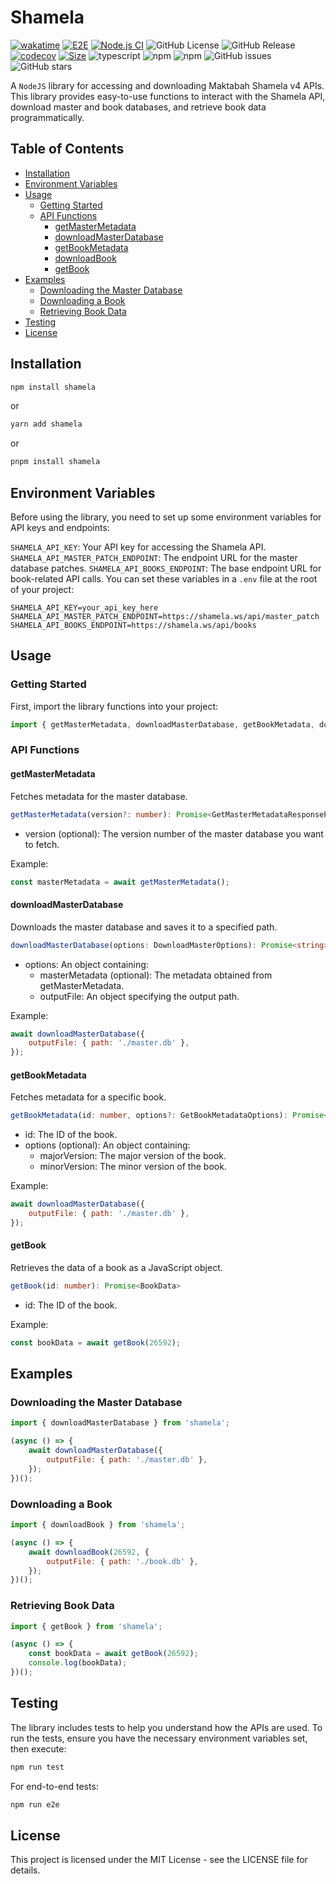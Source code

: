 # Shamela

[![wakatime](https://wakatime.com/badge/user/a0b906ce-b8e7-4463-8bce-383238df6d4b/project/faef70ab-efdb-448b-ab83-0fc66c95888e.svg)](https://wakatime.com/badge/user/a0b906ce-b8e7-4463-8bce-383238df6d4b/project/faef70ab-efdb-448b-ab83-0fc66c95888e)
[![E2E](https://github.com/ragaeeb/shamela/actions/workflows/e2e.yml/badge.svg)](https://github.com/ragaeeb/shamela/actions/workflows/e2e.yml)
[![Node.js CI](https://github.com/ragaeeb/shamela/actions/workflows/build.yml/badge.svg)](https://github.com/ragaeeb/shamela/actions/workflows/build.yml) ![GitHub License](https://img.shields.io/github/license/ragaeeb/shamela)
![GitHub Release](https://img.shields.io/github/v/release/ragaeeb/shamela)
[![codecov](https://codecov.io/gh/ragaeeb/shamela/graph/badge.svg?token=PK55V1R324)](https://codecov.io/gh/ragaeeb/shamela)
[![Size](https://deno.bundlejs.com/badge?q=shamela@1.0.5)](https://bundlejs.com/?q=shamela%401.0.5)
![typescript](https://badgen.net/badge/icon/typescript?icon=typescript&label&color=blue)
![npm](https://img.shields.io/npm/v/shamela)
![npm](https://img.shields.io/npm/dm/shamela)
![GitHub issues](https://img.shields.io/github/issues/ragaeeb/shamela)
![GitHub stars](https://img.shields.io/github/stars/ragaeeb/shamela?style=social)

A `NodeJS` library for accessing and downloading Maktabah Shamela v4 APIs. This library provides easy-to-use functions to interact with the Shamela API, download master and book databases, and retrieve book data programmatically.

## Table of Contents

- [Installation](#installation)
- [Environment Variables](#environment-variables)
- [Usage](#usage)
    - [Getting Started](#getting-started)
    - [API Functions](#api-functions)
        - [getMasterMetadata](#getmastermetadata)
        - [downloadMasterDatabase](#downloadmasterdatabase)
        - [getBookMetadata](#getbookmetadata)
        - [downloadBook](#downloadbook)
        - [getBook](#getbook)
- [Examples](#examples)
    - [Downloading the Master Database](#downloading-the-master-database)
    - [Downloading a Book](#downloading-a-book)
    - [Retrieving Book Data](#retrieving-book-data)
- [Testing](#testing)
- [License](#license)

## Installation

```bash
npm install shamela
```

or

```bash
yarn add shamela
```

or

```bash
pnpm install shamela
```

## Environment Variables

Before using the library, you need to set up some environment variables for API keys and endpoints:

`SHAMELA_API_KEY`: Your API key for accessing the Shamela API.
`SHAMELA_API_MASTER_PATCH_ENDPOINT`: The endpoint URL for the master database patches.
`SHAMELA_API_BOOKS_ENDPOINT`: The base endpoint URL for book-related API calls.
You can set these variables in a `.env` file at the root of your project:

```dotenv
SHAMELA_API_KEY=your_api_key_here
SHAMELA_API_MASTER_PATCH_ENDPOINT=https://shamela.ws/api/master_patch
SHAMELA_API_BOOKS_ENDPOINT=https://shamela.ws/api/books
```

## Usage

### Getting Started

First, import the library functions into your project:

```javascript
import { getMasterMetadata, downloadMasterDatabase, getBookMetadata, downloadBook, getBook } from 'shamela';
```

### API Functions

#### getMasterMetadata

Fetches metadata for the master database.

```typescript
getMasterMetadata(version?: number): Promise<GetMasterMetadataResponsePayload>

```

- version (optional): The version number of the master database you want to fetch.

Example:

```javascript
const masterMetadata = await getMasterMetadata();
```

#### downloadMasterDatabase

Downloads the master database and saves it to a specified path.

```typescript
downloadMasterDatabase(options: DownloadMasterOptions): Promise<string>

```

- options: An object containing:
    - masterMetadata (optional): The metadata obtained from getMasterMetadata.
    - outputFile: An object specifying the output path.

Example:

```javascript
await downloadMasterDatabase({
    outputFile: { path: './master.db' },
});
```

#### getBookMetadata

Fetches metadata for a specific book.

```typescript
getBookMetadata(id: number, options?: GetBookMetadataOptions): Promise<GetBookMetadataResponsePayload>
```

- id: The ID of the book.
- options (optional): An object containing:
    - majorVersion: The major version of the book.
    - minorVersion: The minor version of the book.

Example:

```javascript
await downloadMasterDatabase({
    outputFile: { path: './master.db' },
});
```

#### getBook

Retrieves the data of a book as a JavaScript object.

```typescript
getBook(id: number): Promise<BookData>
```

- id: The ID of the book.

Example:

```javascript
const bookData = await getBook(26592);
```

## Examples

### Downloading the Master Database

```javascript
import { downloadMasterDatabase } from 'shamela';

(async () => {
    await downloadMasterDatabase({
        outputFile: { path: './master.db' },
    });
})();
```

### Downloading a Book

```javascript
import { downloadBook } from 'shamela';

(async () => {
    await downloadBook(26592, {
        outputFile: { path: './book.db' },
    });
})();
```

### Retrieving Book Data

```javascript
import { getBook } from 'shamela';

(async () => {
    const bookData = await getBook(26592);
    console.log(bookData);
})();
```

## Testing

The library includes tests to help you understand how the APIs are used. To run the tests, ensure you have the necessary environment variables set, then execute:

```bash
npm run test
```

For end-to-end tests:

```bash
npm run e2e
```

## License

This project is licensed under the MIT License - see the LICENSE file for details.
